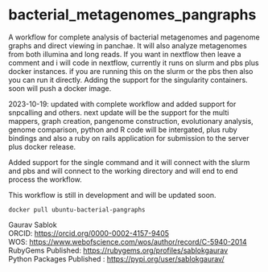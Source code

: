 # bacterial_metagenomes_pangraphs
A workflow for complete analysis of bacterial metagenomes and pagenome graphs and direct viewing in panchae. It will also analyze metagenomes from both illumina and long reads. If you want in nextflow then leave a comment and i will code in nextflow, currently it runs on slurm and pbs plus docker instances. if you are running this on the slurm or the pbs then also you can run it directly. Adding the support for the singularity containers. soon will push a docker image. 

2023-10-19: updated with complete workflow and added support for snpcalling and others. next update will be the support for the multi mappers, graph creation, pangenome construction, evolutionary analysis, genome comparison, python and R code will be intergated, plus ruby bindings and also a ruby on rails application for submission to the server plus docker release. 

Added support for the single command and it will connect with the slurm and pbs and will connect to the working directory and will end to end process the workflow. 

This workflow is still in development and will be updated soon.

```
docker pull ubuntu-bacterial-pangraphs
```

Gaurav Sablok \
ORCID: https://orcid.org/0000-0002-4157-9405 \
WOS: https://www.webofscience.com/wos/author/record/C-5940-2014 \
RubyGems Published: https://rubygems.org/profiles/sablokgaurav \
Python Packages Published : https://pypi.org/user/sablokgaurav/
